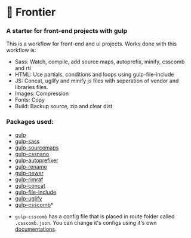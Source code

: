 # 🚀 Frontier
### A starter for front-end projects with gulp

This is a workflow for front-end and ui projects. Works done with this workflow is:
    
- Sass: Watch, compile, add source maps, autoprefix, minify, csscomb and rtl 
- HTML: Use partials, conditions and loops using gulp-file-include
- JS: Concat, uglify and minify js files with seperation of vendor and libraries files.
- Images: Compression
- Fonts: Copy
- Build: Backup source, zip and clear dist

### Packages used:
- [gulp](https://www.npmjs.com/package/gulp)
- [gulp-sass](https://www.npmjs.com/package/gulp-sass)
- [gulp-sourcemaps](https://www.npmjs.com/package/gulp-sourcemaps)
- [gulp-cssnano](https://www.npmjs.com/package/gulp-cssnano)
- [gulp-autoprefixer](https://www.npmjs.com/package/gulp-autoprefixer)
- [gulp-rename](https://www.npmjs.com/package/gulp-rename)
- [gulp-newer](https://www.npmjs.com/package/gulp-newer)
- [gulp-rimraf](https://www.npmjs.com/package/gulp-rimraf)
- [gulp-concat](https://www.npmjs.com/package/gulp-concat)
- [gulp-file-include](https://www.npmjs.com/package/gulp-file-include)
- [gulp-uglify](https://www.npmjs.com/package/gulp-uglify)
- [gulp-csscomb](https://www.npmjs.com/package/gulp-csscomb)*

* `gulp-csscomb` has a config file that is placed in route folder called `.csscomb.json`. You can change it's configs using it's own [documentations](http://csscomb.com/docs).